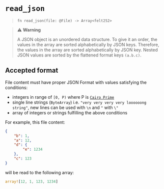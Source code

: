 # `read_json`

> `fn read_json(file: @File) -> Array<felt252>`

> ⚠️ **Warning**
>
> A JSON object is an unordered data structure. To give it an order, the values in the array are sorted alphabetically by JSON keys. Therefore, the values in the array are sorted alphabetically by JSON key.
> Nested JSON values are sorted by the flattened format keys `(a.b.c)`.

## Accepted format
File content must have proper JSON Format with values satisfying the conditions:
  - integers in range of `[0, P)` where P is [`Cairo Prime`](https://book.cairo-lang.org/ch02-02-data-types.html?highlight=prime#felt-type)
  - single line strings (`ByteArray`) i.e. `"very very very very loooooong string"`, new lines can be used with `\n` and `"` with `\"`
  - array of integers or strings fulfilling the above conditions

For example, this file content:
```json
{
    "b": 1,
    "a": 12,
    "d": {
        "e": 1234
    },
    "c": 123
}
```
will be read to the following array:

```rust
array![12, 1, 123, 1234]
```
